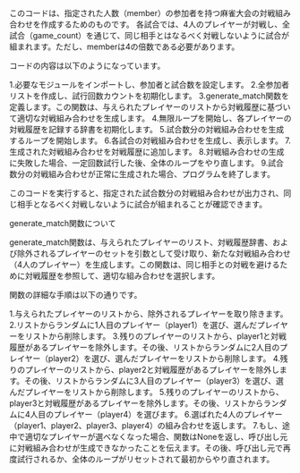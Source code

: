 このコードは、指定された人数（member）の参加者を持つ麻雀大会の対戦組み合わせを作成するためのものです。
各試合では、4人のプレイヤーが対戦し、全試合（game_count）を通じて、同じ相手とはなるべく対戦しないように試合が組まれます。ただし、memberは4の倍数である必要があります。

コードの内容は以下のようになっています。

1.必要なモジュールをインポートし、参加者と試合数を設定します。
2.全参加者リストを作成し、試行回数カウントを初期化します。
3.generate_match関数を定義します。この関数は、与えられたプレイヤーのリストから対戦履歴に基づいて適切な対戦組み合わせを生成します。
4.無限ループを開始し、各プレイヤーの対戦履歴を記録する辞書を初期化します。
5.試合数分の対戦組み合わせを生成するループを開始します。
6.各試合の対戦組み合わせを生成し、表示します。
7.生成された対戦組み合わせを対戦履歴に追加します。
8.対戦組み合わせの生成に失敗した場合、一定回数試行した後、全体のループをやり直します。
9.試合数分の対戦組み合わせが正常に生成された場合、プログラムを終了します。

このコードを実行すると、指定された試合数分の対戦組み合わせが出力され、同じ相手となるべく対戦しないように試合が組まれることが確認できます。

generate_match関数について

generate_match関数は、与えられたプレイヤーのリスト、対戦履歴辞書、および除外されるプレイヤーのセットを引数として受け取り、新たな対戦組み合わせ（4人のプレイヤー）を生成します。この関数は、同じ相手との対戦を避けるために対戦履歴を参照して、適切な組み合わせを選択します。

関数の詳細な手順は以下の通りです。

1.与えられたプレイヤーのリストから、除外されるプレイヤーを取り除きます。
2.リストからランダムに1人目のプレイヤー（player1）を選び、選んだプレイヤーをリストから削除します。
3.残りのプレイヤーのリストから、player1と対戦履歴があるプレイヤーを除外します。その後、リストからランダムに2人目のプレイヤー（player2）を選び、選んだプレイヤーをリストから削除します。
4.残りのプレイヤーのリストから、player2と対戦履歴があるプレイヤーを除外します。その後、リストからランダムに3人目のプレイヤー（player3）を選び、選んだプレイヤーをリストから削除します。
5.残りのプレイヤーのリストから、player3と対戦履歴があるプレイヤーを除外します。その後、リストからランダムに4人目のプレイヤー（player4）を選びます。
6.選ばれた4人のプレイヤー（player1、player2、player3、player4）の組み合わせを返します。
7.もし、途中で適切なプレイヤーが選べなくなった場合、関数はNoneを返し、呼び出し元に対戦組み合わせが生成できなかったことを伝えます。その後、呼び出し元で再度試行されるか、全体のループがリセットされて最初からやり直されます。
